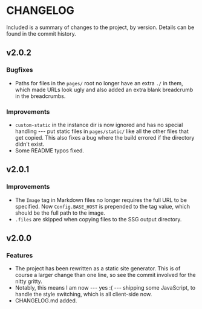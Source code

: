 # CHANGELOG

Included is a summary of changes to the project, by version. Details can be found in the commit history.

## v2.0.2

### Bugfixes

* Paths for files in the `pages/` root no longer have an extra `./` in them, which made URLs look ugly and also added an
  extra blank breadcrumb in the breadcrumbs.

### Improvements

* `custom-static` in the instance dir is now ignored and has no special handling --- put static files in `pages/static/`
  like all the other files that get copied. This also fixes a bug where the build errored if the directory didn't exist.
* Some README typos fixed.

## v2.0.1

### Improvements

* The `Image` tag in Markdown files no longer requires the full URL to be specified. Now `Config.BASE_HOST` is
  prepended to the tag value, which should be the full path to the image.
* `.files` are skipped when copying files to the SSG output directory.

## v2.0.0

### Features

* The project has been rewritten as a static site generator. This is of course a larger change than one line, so see the
  commit involved for the nitty gritty.
* Notably, this means I am now --- yes :( --- shipping some JavaScript, to handle the style switching, which is all
  client-side now.
* CHANGELOG.md added.

